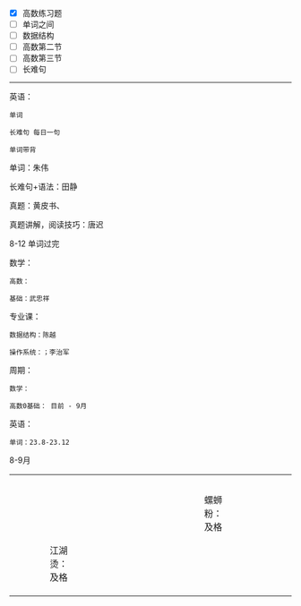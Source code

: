 * [X] 高数练习题
* [ ] 单词之间
* [ ] 数据结构
* [ ] 高数第二节
* [ ] 高数第三节
* [ ] 长难句

---

英语：

    单词

    长难句 每日一句

    单词带背

单词：朱伟

长难句+语法：田静

真题：黄皮书、

真题讲解，阅读技巧：唐迟

8-12  单词过完

数学：

    高数：

    基础：武忠祥

专业课：

    数据结构：陈越

    操作系统：；李治军

周期：

    数学：

    高数0基础： 目前 - 9月

英语：

    单词：23.8-23.12

8-9月

|  |  |  |  |                    |  |  |  |  |  |  |  |  |  |  |  |  |  |  |                    |  |  |  |  |  |  |  |
| - | - | - | - | ------------------ | - | - | - | - | - | - | - | - | - | - | - | - | - | - | ------------------ | - | - | - | - | - | - | - |
|  |  |  |  |                    |  |  |  |  |  |  |  |  |  |  |  |  |  |  |                    |  |  |  |  |  |  |  |
|  |  |  |  |                    |  |  |  |  |  |  |  |  |  |  |  |  |  |  |                    |  |  |  |  |  |  |  |
|  |  |  |  |                    |  |  |  |  |  |  |  |  |  |  |  |  |  |  |                    |  |  |  |  |  |  |  |
|  |  |  |  |                    |  |  |  |  |  |  |  |  |  |  |  |  |  |  |                    |  |  |  |  |  |  |  |
|  |  |  |  |                    |  |  |  |  |  |  |  |  |  |  |  |  |  |  |                    |  |  |  |  |  |  |  |
|  |  |  |  |                    |  |  |  |  |  |  |  |  |  |  |  |  |  |  | 螺蛳粉：<br />及格 |  |  |  |  |  |  |  |
|  |  |  |  |                    |  |  |  |  |  |  |  |  |  |  |  |  |  |  |                    |  |  |  |  |  |  |  |
|  |  |  |  |                    |  |  |  |  |  |  |  |  |  |  |  |  |  |  |                    |  |  |  |  |  |  |  |
|  |  |  |  | 江湖烫：<br />及格 |  |  |  |  |  |  |  |  |  |  |  |  |  |  |                    |  |  |  |  |  |  |  |
|  |  |  |  |                    |  |  |  |  |  |  |  |  |  |  |  |  |  |  |                    |  |  |  |  |  |  |  |
|  |  |  |  |                    |  |  |  |  |  |  |  |  |  |  |  |  |  |  |                    |  |  |  |  |  |  |  |
|  |  |  |  |                    |  |  |  |  |  |  |  |  |  |  |  |  |  |  |                    |  |  |  |  |  |  |  |

